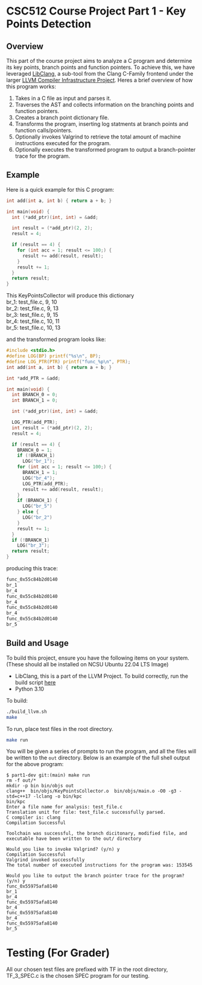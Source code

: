 # CSC512 Course Project Part 1 - Key Points Detection
## Overview
This part of the course project aims to analyze a C program and determine its key points, branch points and function pointers. To achieve this, we have leveraged [LibClang](https://clang.llvm.org/docs/LibClang.html), a sub-tool from the Clang C-Family frontend under the larger [LLVM Compiler Infrastructure Project](llvm.org). Heres a brief overview of how this program works:<br>
1. Takes in a C file as input and parses it.
2. Traverses the AST and collects information on the branching points and function pointers.
3. Creates a branch point dictionary file.
4. Transforms the program, inserting log statments at branch points and function calls/pointers.
5. Optionally invokes Valgrind to retrieve the total amount of machine instructions executed for the program.
6. Optionally executes the transformed program to output a branch-pointer trace for the program.
## Example
Here is a quick example for this C program:<br>
```C
int add(int a, int b) { return a + b; }

int main(void) {
  int (*add_ptr)(int, int) = &add;

  int result = (*add_ptr)(2, 2);
  result = 4;

  if (result == 4) {
    for (int acc = 1; result <= 100;) {
      result += add(result, result);
    }
    result += 1;
  }
  return result;
}
```
This KeyPointsCollector will produce this dictionary<br>
br_1: test_file.c, 9, 10<br>
br_2: test_file.c, 9, 13<br>
br_3: test_file.c, 9, 15<br>
br_4: test_file.c, 10, 11<br>
br_5: test_file.c, 10, 13<br>

and the transformed program looks like: <br>
```C
#include <stdio.h>
#define LOG(BP) printf("%s\n", BP);
#define LOG_PTR(PTR) printf("func_%p\n", PTR);
int add(int a, int b) { return a + b; }

int *add_PTR = &add;

int main(void) {
  int BRANCH_0 = 0;
  int BRANCH_1 = 0;

  int (*add_ptr)(int, int) = &add;

  LOG_PTR(add_PTR);
  int result = (*add_ptr)(2, 2);
  result = 4;

  if (result == 4) {
    BRANCH_0 = 1;
    if (!BRANCH_1)
      LOG("br_1");
    for (int acc = 1; result <= 100;) {
      BRANCH_1 = 1;
      LOG("br_4");
      LOG_PTR(add_PTR);
      result += add(result, result);
    }
    if (BRANCH_1) {
      LOG("br_5")
    } else {
      LOG("br_2")
    }
    result += 1;
  }
  if (!BRANCH_1)
    LOG("br_3");
  return result;
}
```
producing this trace:<br>
```bash
func_0x55c84b2d0140
br_1
br_4
func_0x55c84b2d0140
br_4
func_0x55c84b2d0140
br_4
func_0x55c84b2d0140
br_5
```
## Build and Usage
To build this project, ensure you have the following items on your system. (These should all be installed on NCSU Ubuntu 22.04 LTS Image)<br>
- LibClang, this is a part of the LLVM Project. To build correctly, run the build script [here](https://github.com/NCSU-CSC512-Course-Project/part1-dev/blob/main/build_llvm.sh)
- Python 3.10

To build:<br>
```bash
./build_llvm.sh
make
```
To run, place test files in the root directory.<br>
```bash
make run
```
You will be given a series of prompts to run the program, and all the files will be written to the ```out``` directory. Below is an example of the full shell output for the above program:<br>
```
$ part1-dev git:(main) make run
rm -f out/*
mkdir -p bin bin/objs out
clang++  bin/objs/KeyPointsCollector.o  bin/objs/main.o -O0 -g3 -std=c++17 -lclang -o bin/kpc
bin/kpc
Enter a file name for analysis: test_file.c
Translation unit for file: test_file.c successfully parsed.
C compiler is: clang
Compilation Successful

Toolchain was successful, the branch dicitonary, modified file, and executable have been written to the out/ directory

Would you like to invoke Valgrind? (y/n) y
Compilation Successful
Valgrind invoked successfully
The total number of executed instructions for the program was: 153545

Would you like to output the branch pointer trace for the program? (y/n) y
func_0x55975afa8140
br_1
br_4
func_0x55975afa8140
br_4
func_0x55975afa8140
br_4
func_0x55975afa8140
br_5
```
# Testing (For Grader)
All our chosen test files are prefixed with TF in the root directory, TF_3_SPEC.c is the chosen SPEC program for our testing.
